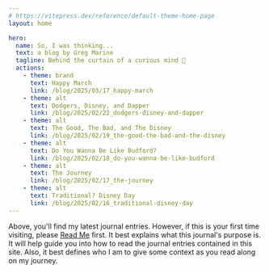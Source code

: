 ```yaml
---
# https://vitepress.dev/reference/default-theme-home-page
layout: home

hero:
  name: So, I was thinking...
  text: a blog by Greg Marine
  tagline: Behind the curtain of a curious mind 🤔
  actions:
    - theme: brand
      text: Happy March
      link: /blog/2025/03/17_happy-march
    - theme: alt
      text: Dodgers, Disney, and Dapper
      link: /blog/2025/02/22_dodgers-disney-and-dapper
    - theme: alt
      text: The Good, The Bad, and The Disney
      link: /blog/2025/02/19_the-good-the-bad-and-the-disney
    - theme: alt
      text: Do You Wanna Be Like Budford?
      link: /blog/2025/02/18_do-you-wanna-be-like-budford
    - theme: alt
      text: The Journey
      link: /blog/2025/02/17_the-journey
    - theme: alt
      text: Traditional? Disney Day
      link: /blog/2025/02/16_traditional-disney-day
---
```


Above, you'll find my latest journal entries. However, if this is your first time visiting, please [Read Me](read-me) first. It best explains what this journal's purpose is. It will help guide you into how to read the journal entries contained in this site. Also, it best defines who I am to give some context as you read along on my journey.